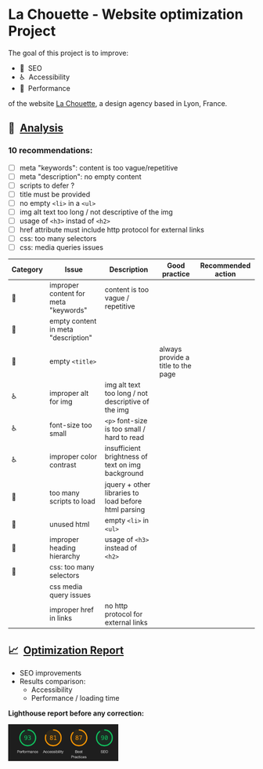 # La Chouette - Website optimization Project

The goal of this project is to improve:

- :mag_right:&nbsp; SEO
- :wheelchair:&nbsp; Accessibility
- :rocket:&nbsp; Performance

of the website [La Chouette](https://newnightcoder.github.io/DanielJulien_4_05062021), a design agency based in Lyon, France.

## :memo:&nbsp; <ins>Analysis</ins>

### 10 recommendations:

- [ ] meta "keywords": content is too vague/repetitive
- [ ] meta "description": no empty content
- [ ] scripts to defer ?
- [ ] title must be provided
- [ ] no empty `<li>` in a `<ul>`
- [ ] img alt text too long / not descriptive of the img
- [ ] usage of `<h3>` instad of `<h2>`
- [ ] href attribute must include http protocol for external links
- [ ] css: too many selectors
- [ ] css: media queries issues

| Category     | Issue                                | Description                                          | Good practice                      | Recommended action |
| ------------ | ------------------------------------ | ---------------------------------------------------- | ---------------------------------- | ------------------ |
| :mag_right:  | improper content for meta "keywords" | content is too vague / repetitive                    |
| :mag_right:  | empty content in meta "description"  |
| :mag_right:  | empty `<title>`                      |                                                      | always provide a title to the page |
| :wheelchair: | improper alt for img                 | img alt text too long / not descriptive of the img   |
| :wheelchair: | font-size too small                  | `<p>` font-size is too small / hard to read          |
| :wheelchair: | improper color contrast              | insufficient brightness of text on img background    |
| :rocket:     | too many scripts to load             | jquery + other libraries to load before html parsing |
| :rocket:     | unused html                          | empty `<li>` in `<ul>`                               |
| :rocket:     | improper heading hierarchy           | usage of `<h3>` instead of `<h2>`                    |
| :rocket:     | css: too many selectors              |
|              | css media query issues               |
|              | improper href in links               | no http protocol for external links                  |

## :chart_with_upwards_trend:&nbsp; <ins>Optimization Report</ins>

- SEO improvements
- Results comparison:
  - Accessibility
  - Performance / loading time

**Lighthouse report before any correction:**

<img src="/report-img/img1.png" height="75"/>
